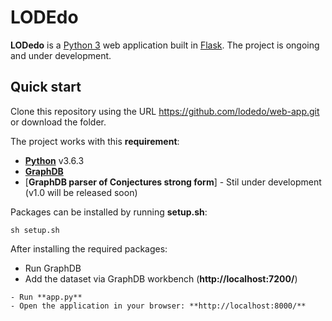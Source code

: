 # LODEdo

**LODedo** is a [Python 3](https://www.python.org/downloads/) web application built in [Flask](https://flask.palletsprojects.com/en/2.3.x/). 
The project is ongoing and under development.

## Quick start

Clone this repository using the URL https://github.com/lodedo/web-app.git
or download the folder.

The project works with this **requirement**:

- [**Python**](https://www.python.org/downloads/) v3.6.3
- [**GraphDB**](https://graphdb.ontotext.com/)
- [**GraphDB parser of Conjectures strong form**] - Stil under development (v1.0 will be released soon)

Packages can be installed by running **setup.sh**:
```
sh setup.sh
```

After installing the required packages:
- Run GraphDB
- Add the dataset via GraphDB workbench (**http://localhost:7200/**)

```
- Run **app.py**
- Open the application in your browser: **http://localhost:8000/**
```
